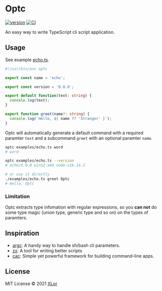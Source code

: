 # Optc

[![version](https://img.shields.io/npm/v/optc?color=rgb%2850%2C203%2C86%29&label=Optc)](https://www.npmjs.com/package/optc) [![CI](https://github.com/yjl9903/Optc/actions/workflows/ci.yml/badge.svg)](https://github.com/yjl9903/Optc/actions/workflows/ci.yml)

An easy way to write TypeScript cli script application.

## Usage

See example [echo.ts](./examples/echo.ts).

```ts
#!/usr/bin/env optc

export const name = 'echo';

export const version = '0.0.0';

export default function(text: string) {
  console.log(text);
}

export function greet(name?: string) {
  console.log(`Hello, ${ name ?? 'Stranger' }`);
}
```

Optc will automatically generate a default command with a required paramter `text` and a subcommand `greet` with an optional paramter `name`.

```bash
optc examples/echo.ts word
# word

optc examples/echo.ts --version
# echo/0.0.0 win32-x64 node-v16.14.2

# or use it directly
./examples/echo.ts greet Optc
# Hello, Optc
```

### Limitation

Optc extracts type infomation with regular expressions, so you **can not** do some type magic (union type, generic type and so on) on the types of paramters.

## Inspiration

+ [argc](https://github.com/sigoden/argc): A handy way to handle sh/bash cli parameters.
+ [zx](https://github.com/google/zx): A tool for writing better scripts
+ [cac](https://github.com/cacjs/cac): Simple yet powerful framework for building command-line apps.

## License

MIT License © 2021 [XLor](https://github.com/yjl9903)

